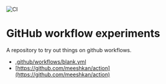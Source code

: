 ![CI](https://github.com/meeshkan/github-workflow-experiments/workflows/CI/badge.svg)

# GitHub workflow experiments
A repository to try out things on github workflows.

- [.github/workflows/blank.yml](.github/workflows/blank.yml)
- [https://github.com/meeshkan/action](https://github.com/meeshkan/action)
